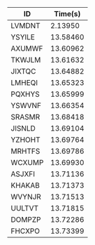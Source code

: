 |ID|Time(s)|
|-|-|
|LVMDNT|2.13950|
|YSYILE|13.58460|
|AXUMWF|13.60962|
|TKWJLM|13.61632|
|JIXTQC|13.64882|
|LMHEQI|13.65323|
|PQXHYS|13.65999|
|YSWVNF|13.66354|
|SRASMR|13.68418|
|JISNLD|13.69104|
|YZHOHT|13.69764|
|MRHTFS|13.69786|
|WCXUMP|13.69930|
|ASJXFI|13.71136|
|KHAKAB|13.71373|
|WVYNJR|13.71513|
|UULTVT|13.71815|
|DOMPZP|13.72286|
|FHCXPO|13.73399|
